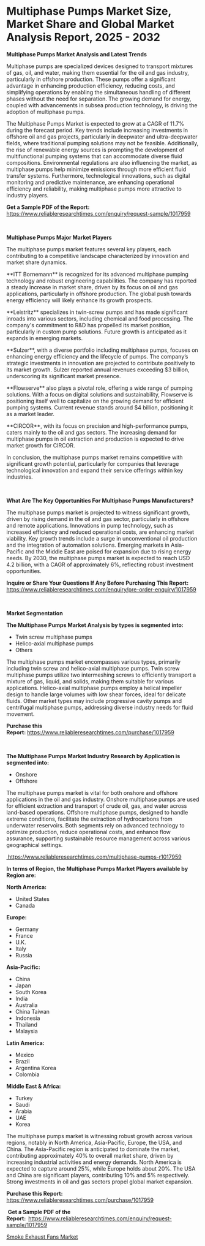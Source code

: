 <p><h1>Multiphase Pumps Market Size, Market Share and Global Market Analysis Report, 2025 - 2032</h1></p><p><strong>Multiphase Pumps Market Analysis and Latest Trends</strong></p>
<p><p>Multiphase pumps are specialized devices designed to transport mixtures of gas, oil, and water, making them essential for the oil and gas industry, particularly in offshore production. These pumps offer a significant advantage in enhancing production efficiency, reducing costs, and simplifying operations by enabling the simultaneous handling of different phases without the need for separation. The growing demand for energy, coupled with advancements in subsea production technology, is driving the adoption of multiphase pumps.</p><p>The Multiphase Pumps Market is expected to grow at a CAGR of 11.7% during the forecast period. Key trends include increasing investments in offshore oil and gas projects, particularly in deepwater and ultra-deepwater fields, where traditional pumping solutions may not be feasible. Additionally, the rise of renewable energy sources is prompting the development of multifunctional pumping systems that can accommodate diverse fluid compositions. Environmental regulations are also influencing the market, as multiphase pumps help minimize emissions through more efficient fluid transfer systems. Furthermore, technological innovations, such as digital monitoring and predictive maintenance, are enhancing operational efficiency and reliability, making multiphase pumps more attractive to industry players.</p></p>
<p><strong>Get a Sample PDF of the Report:&nbsp;</strong> <a href="https://www.reliableresearchtimes.com/enquiry/request-sample/1017959?utm_campaign=2096&utm_medium=2&utm_source=Github&utm_content=ia&utm_term=21022025&utm_id=multiphase-pumps">https://www.reliableresearchtimes.com/enquiry/request-sample/1017959</a></p>
<p>&nbsp;</p>
<p><strong>Multiphase Pumps Major Market Players</strong></p>
<p><p>The multiphase pumps market features several key players, each contributing to a competitive landscape characterized by innovation and market share dynamics.</p><p>**ITT Bornemann** is recognized for its advanced multiphase pumping technology and robust engineering capabilities. The company has reported a steady increase in market share, driven by its focus on oil and gas applications, particularly in offshore production. The global push towards energy efficiency will likely enhance its growth prospects.</p><p>**Leistritz** specializes in twin-screw pumps and has made significant inroads into various sectors, including chemical and food processing. The company's commitment to R&D has propelled its market position, particularly in custom pump solutions. Future growth is anticipated as it expands in emerging markets.</p><p>**Sulzer**, with a diverse portfolio including multiphase pumps, focuses on enhancing energy efficiency and the lifecycle of pumps. The company’s strategic investments in innovation are projected to contribute positively to its market growth. Sulzer reported annual revenues exceeding $3 billion, underscoring its significant market presence.</p><p>**Flowserve** also plays a pivotal role, offering a wide range of pumping solutions. With a focus on digital solutions and sustainability, Flowserve is positioning itself well to capitalize on the growing demand for efficient pumping systems. Current revenue stands around $4 billion, positioning it as a market leader.</p><p>**CIRCOR**, with its focus on precision and high-performance pumps, caters mainly to the oil and gas sectors. The increasing demand for multiphase pumps in oil extraction and production is expected to drive market growth for CIRCOR.</p><p>In conclusion, the multiphase pumps market remains competitive with significant growth potential, particularly for companies that leverage technological innovation and expand their service offerings within key industries.</p></p>
<p>&nbsp;</p>
<p><strong>What Are The Key Opportunities For Multiphase Pumps Manufacturers?</strong></p>
<p><p>The multiphase pumps market is projected to witness significant growth, driven by rising demand in the oil and gas sector, particularly in offshore and remote applications. Innovations in pump technology, such as increased efficiency and reduced operational costs, are enhancing market viability. Key growth trends include a surge in unconventional oil production and the integration of automation solutions. Emerging markets in Asia-Pacific and the Middle East are poised for expansion due to rising energy needs. By 2030, the multiphase pumps market is expected to reach USD 4.2 billion, with a CAGR of approximately 6%, reflecting robust investment opportunities.</p></p>
<p><strong>Inquire or Share Your Questions If Any Before Purchasing This Report:</strong> <a href="https://www.reliableresearchtimes.com/enquiry/pre-order-enquiry/1017959?utm_campaign=2096&utm_medium=2&utm_source=Github&utm_content=ia&utm_term=21022025&utm_id=multiphase-pumps">https://www.reliableresearchtimes.com/enquiry/pre-order-enquiry/1017959</a></p>
<p>&nbsp;</p>
<p><strong>Market Segmentation</strong></p>
<p><strong>The Multiphase Pumps Market Analysis by types is segmented into:</strong></p>
<p><ul><li>Twin screw multiphase pumps</li><li>Helico-axial multiphase pumps</li><li>Others</li></ul></p>
<p><p>The multiphase pumps market encompasses various types, primarily including twin screw and helico-axial multiphase pumps. Twin screw multiphase pumps utilize two intermeshing screws to efficiently transport a mixture of gas, liquid, and solids, making them suitable for various applications. Helico-axial multiphase pumps employ a helical impeller design to handle large volumes with low shear forces, ideal for delicate fluids. Other market types may include progressive cavity pumps and centrifugal multiphase pumps, addressing diverse industry needs for fluid movement.</p></p>
<p><strong>Purchase this Report:&nbsp;</strong><a href="https://www.reliableresearchtimes.com/purchase/1017959?utm_campaign=2096&utm_medium=2&utm_source=Github&utm_content=ia&utm_term=21022025&utm_id=multiphase-pumps">https://www.reliableresearchtimes.com/purchase/1017959</a></p>
<p>&nbsp;</p>
<p><strong>The Multiphase Pumps Market Industry Research by Application is segmented into:</strong></p>
<p><ul><li>Onshore</li><li>Offshore</li></ul></p>
<p><p>The multiphase pumps market is vital for both onshore and offshore applications in the oil and gas industry. Onshore multiphase pumps are used for efficient extraction and transport of crude oil, gas, and water across land-based operations. Offshore multiphase pumps, designed to handle extreme conditions, facilitate the extraction of hydrocarbons from underwater reservoirs. Both segments rely on advanced technology to optimize production, reduce operational costs, and enhance flow assurance, supporting sustainable resource management across various geographical settings.</p></p>
<p><a href="https://www.reliableresearchtimes.com/multiphase-pumps-r1017959?utm_campaign=2096&utm_medium=2&utm_source=Github&utm_content=ia&utm_term=21022025&utm_id=multiphase-pumps">&nbsp;https://www.reliableresearchtimes.com/multiphase-pumps-r1017959</a></p>
<p><strong>In terms of Region, the Multiphase Pumps Market Players available by Region are:</strong></p>
<p>
    <p> <strong> North America: </strong>
        <ul>
            <li>United States</li>
            <li>Canada</li>
        </ul>
        </p> 
    <p> <strong> Europe: </strong>
        <ul>
            <li>Germany</li>
            <li>France</li>
            <li>U.K.</li>
            <li>Italy</li>
            <li>Russia</li>
        </ul>
        </p> 
    <p> <strong> Asia-Pacific: </strong>
        <ul>
            <li>China</li>
            <li>Japan</li>
            <li>South Korea</li>
            <li>India</li>
            <li>Australia</li>
            <li>China Taiwan</li>
            <li>Indonesia</li>
            <li>Thailand</li>
            <li>Malaysia</li>
        </ul>
        </p> 
    <p> <strong> Latin America: </strong>
        <ul>
            <li>Mexico</li>
            <li>Brazil</li>
            <li>Argentina Korea</li>
            <li>Colombia</li>
        </ul>
        </p> 
    <p> <strong> Middle East & Africa: </strong>
        <ul>
            <li>Turkey</li>
            <li>Saudi</li>
            <li>Arabia</li>
            <li>UAE</li>
            <li>Korea</li>
        </ul>
    </p>
    </p>
<p><p>The multiphase pumps market is witnessing robust growth across various regions, notably in North America, Asia-Pacific, Europe, the USA, and China. The Asia-Pacific region is anticipated to dominate the market, contributing approximately 40% to overall market share, driven by increasing industrial activities and energy demands. North America is expected to capture around 25%, while Europe holds about 20%. The USA and China are significant players, contributing 10% and 5% respectively. Strong investments in oil and gas sectors propel global market expansion.</p></p>
<p><strong>Purchase this Report: </strong><a href="https://www.reliableresearchtimes.com/purchase/1017959?utm_campaign=2096&utm_medium=2&utm_source=Github&utm_content=ia&utm_term=21022025&utm_id=multiphase-pumps">https://www.reliableresearchtimes.com/purchase/1017959</a></p>
<p>&nbsp;<strong>Get a Sample PDF of the Report:&nbsp;&nbsp;</strong><a href="https://www.reliableresearchtimes.com/enquiry/request-sample/1017959?utm_campaign=2096&utm_medium=2&utm_source=Github&utm_content=ia&utm_term=21022025&utm_id=multiphase-pumps">https://www.reliableresearchtimes.com/enquiry/request-sample/1017959</a></p>
<p><strong></strong></p>
<p><p><a href="https://github.com/FosterFahey91/Market-Research-Report-List-1/blob/main/smoke-exhaust-fans-market.md?utm_campaign=2096&utm_medium=2&utm_source=Github&utm_content=ia&utm_term=21022025&utm_id=multiphase-pumps">Smoke Exhaust Fans Market</a></p></p>
